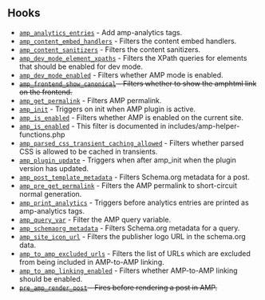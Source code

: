 ## Hooks

* [`amp_analytics_entries`](amp_analytics_entries.md) - Add amp-analytics tags.
* [`amp_content_embed_handlers`](amp_content_embed_handlers.md) - Filters the content embed handlers.
* [`amp_content_sanitizers`](amp_content_sanitizers.md) - Filters the content sanitizers.
* [`amp_dev_mode_element_xpaths`](amp_dev_mode_element_xpaths.md) - Filters the XPath queries for elements that should be enabled for dev mode.
* [`amp_dev_mode_enabled`](amp_dev_mode_enabled.md) - Filters whether AMP mode is enabled.
* ~~[`amp_frontend_show_canonical`](amp_frontend_show_canonical.md) - Filters whether to show the amphtml link on the frontend.~~
* [`amp_get_permalink`](amp_get_permalink.md) - Filters AMP permalink.
* [`amp_init`](amp_init.md) - Triggers on init when AMP plugin is active.
* [`amp_is_enabled`](amp_is_enabled.md) - Filters whether AMP is enabled on the current site.
* [`amp_is_enabled`](amp_is_enabled.md) - This filter is documented in includes/amp-helper-functions.php
* [`amp_parsed_css_transient_caching_allowed`](amp_parsed_css_transient_caching_allowed.md) - Filters whether parsed CSS is allowed to be cached in transients.
* [`amp_plugin_update`](amp_plugin_update.md) - Triggers when after amp_init when the plugin version has updated.
* [`amp_post_template_metadata`](amp_post_template_metadata.md) - Filters Schema.org metadata for a post.
* [`amp_pre_get_permalink`](amp_pre_get_permalink.md) - Filters the AMP permalink to short-circuit normal generation.
* [`amp_print_analytics`](amp_print_analytics.md) - Triggers before analytics entries are printed as amp-analytics tags.
* [`amp_query_var`](amp_query_var.md) - Filter the AMP query variable.
* [`amp_schemaorg_metadata`](amp_schemaorg_metadata.md) - Filters Schema.org metadata for a query.
* [`amp_site_icon_url`](amp_site_icon_url.md) - Filters the publisher logo URL in the schema.org data.
* [`amp_to_amp_excluded_urls`](amp_to_amp_excluded_urls.md) - Filters the list of URLs which are excluded from being included in AMP-to-AMP linking.
* [`amp_to_amp_linking_enabled`](amp_to_amp_linking_enabled.md) - Filters whether AMP-to-AMP linking should be enabled.
* ~~[`pre_amp_render_post`](pre_amp_render_post.md) - Fires before rendering a post in AMP.~~
